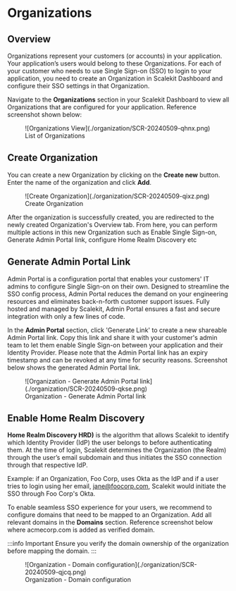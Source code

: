 # Organizations

## Overview
Organizations represent your customers (or accounts) in your application. Your application’s users would belong to these Organizations. For each of your customer who needs to use Single Sign-on (SSO) to login to your application, you need to create an Organization in Scalekit Dashboard and configure their SSO settings in that Organization.

Navigate to the **Organizations** section in your Scalekit Dashboard to view all Organizations that are configured for your application. Reference screenshot shown below:

<figure>![Organizations View](./organization/SCR-20240509-qhnx.png)
<figcaption>List of Organizations</figcaption></figure>

## Create Organization
You can create a new Organization by clicking on the **Create new** button. Enter the name of the organization and click **Add**.

<figure>![Create Organization](./organization/SCR-20240509-qixz.png)
<figcaption>Create Organization</figcaption></figure>

After the organization is successfully created, you are redirected to the newly created Organization's Overview tab. From here, you can perform multiple actions in this new Organization such as Enable Single Sign-on, Generate Admin Portal link, configure Home Realm Discovery etc

## Generate Admin Portal Link
Admin Portal is a configuration portal that enables your customers' IT admins to configure Single Sign-on on their own. Designed to streamline the SSO config process, Admin Portal reduces the demand on your engineering resources and eliminates back-n-forth customer support issues. Fully hosted and managed by Scalekit, Admin Portal ensures a fast and secure integration with only a few lines of code.

In the **Admin Portal** section, click 'Generate Link' to create a new shareable Admin Portal link. Copy this link and share it with your customer's admin team to let them enable Single Sign-on between your application and their Identity Provider. Please note that the Admin Portal link has an expiry timestamp and can be revoked at any time for security reasons. Screenshot below shows the generated Admin Portal link.

<figure>![Organization - Generate Admin Portal link](./organization/SCR-20240509-qkse.png)
<figcaption>Organization - Generate Admin Portal link</figcaption></figure>


## Enable Home Realm Discovery
**Home Realm Discovery HRD)** is the algorithm that allows Scalekit to identify which Identity Provider (IdP) the user belongs to before authenticating them. At the time of login, Scalekit determines the Organization (the Realm) through the user’s email subdomain and thus initiates the SSO connection through that respective IdP. 

Example: if an Organization, Foo Corp, uses Okta as the IdP and if a user tries to login using her email, jane@foocorp.com, Scalekit would initiate the SSO through Foo Corp's Okta. 

To enable seamless SSO experience for your users, we recommend to configure domains that need to be mapped to an Organization. Add all relevant domains in the **Domains** section. Reference screenshot below where acmecorp.com is added as verified domain.

:::info Important
Ensure you verify the domain ownership of the organization before mapping the domain.
:::

<figure>![Organization - Domain configuration](./organization/SCR-20240509-qjcq.png)
<figcaption>Organization - Domain configuration</figcaption></figure>
